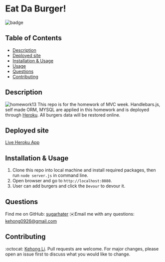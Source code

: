 # Eat Da Burger!
![badge](https://img.shields.io/badge/license-MIT-brightgreen)

## Table of Contents
- [Description](#description)
- [Deployed site](#deployed-site)
- [Installation & Usage](#installation)
- [Usage](#usage)
- [Questions](#questions)
- [Contributing](#contributing)

## Description 
![homework13](https://user-images.githubusercontent.com/71996574/106234054-f1e99200-61c5-11eb-8fc1-a8c36a61e414.gif)
This repo is for the homework of MVC week. Handlebars.js, self made ORM, MYSQL are applied in this homework and is deployed through [Heroku](https://radiant-dusk-60213.herokuapp.com/). All burgers data will be restored online.

## Deployed site
  [Live Heroku App](https://radiant-dusk-60213.herokuapp.com/)

## Installation & Usage
1. Clone this repo into local machine and install required packages, then run `node server.js` in command line.
2. Open browser and go to `http://localhost:8080`.
3. User can add burgers and click the `Devour` to devour it.

## Questions
Find me on GitHub: [sugarhater](https://github.com/sugarhater)
✉️Email me with any questions: kehong0926@gmail.com

## Contributing
:octocat: [Kehong Li](https://github.com/sugarhater).
Pull requests are welcome. For major changes, please open an issue first to discuss what you would like to change.